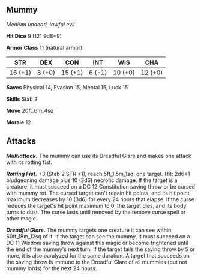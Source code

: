 ## Mummy

*Medium undead, lawful evil*

**Hit Dice** 9 (121 9d8+9)

**Armor Class** 11 (natural armor)

| STR     | DEX     | CON     | INT     | WIS     | CHA     |
|---------|---------|---------|---------|---------|---------|
| 16 (+1) |  8 (+0) | 15 (+1) |  6 (-1) | 10 (+0) | 12 (+0) |

**Saves** Physical 14, Evasion 15, Mental 15, Luck 15

**Skills** Stab 2

**Move** 20ft_6m_4sq

**Morale** 12

## Attacks

***Multiattack.*** The mummy can use its Dreadful Glare and makes one attack with its rotting fist.

***Rotting Fist.*** +3 (Stab 2 STR +1), reach 5ft_1.5m_1sq, one target. Hit: 2d6+1 bludgeoning damage plus 10 (3d6) necrotic damage. If the target is a creature, it must succeed on a DC 12 Constitution saving throw or be cursed with mummy rot. The cursed target can't regain hit points, and its hit point maximum decreases by 10 (3d6) for every 24 hours that elapse. If the curse reduces the target's hit point maximum to 0, the target dies, and its body turns to dust. The curse lasts until removed by the remove curse spell or other magic.

***Dreadful Glare.*** The mummy targets one creature it can see within 60ft_18m_12sq of it. If the target can see the mummy, it must succeed on a DC 11 Wisdom saving throw against this magic or become frightened until the end of the mummy's next turn. If the target fails the saving throw by 5 or more, it is also paralyzed for the same duration. A target that succeeds on the saving throw is immune to the Dreadful Glare of all mummies (but not mummy lords) for the next 24 hours.

